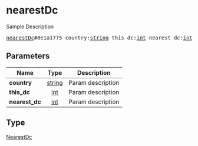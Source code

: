 # nearestDc

Sample Description

<pre>
<a href="../constructor/nearestDc.md">nearestDc</a>#8e1a1775 country:<a href="../type/string.md">string</a> this_dc:<a href="../type/int.md">int</a> nearest_dc:<a href="../type/int.md">int</a> = <a href="../type/NearestDc.md">NearestDc</a>;
</pre>
## Parameters

| Name | Type | Description |
|------|:----:|-------------|
| **country** | <a href="../type/string.md">string</a> | Param description |
| **this_dc** | <a href="../type/int.md">int</a> | Param description |
| **nearest_dc** | <a href="../type/int.md">int</a> | Param description |

## Type

<a href="../type/NearestDc.md">NearestDc</a>
